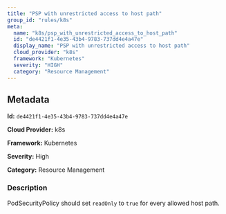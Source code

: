 ```yaml
---
title: "PSP with unrestricted access to host path"
group_id: "rules/k8s"
meta:
  name: "k8s/psp_with_unrestricted_access_to_host_path"
  id: "de4421f1-4e35-43b4-9783-737dd4e4a47e"
  display_name: "PSP with unrestricted access to host path"
  cloud_provider: "k8s"
  framework: "Kubernetes"
  severity: "HIGH"
  category: "Resource Management"
---
```

## Metadata

**Id:** `de4421f1-4e35-43b4-9783-737dd4e4a47e`

**Cloud Provider:** k8s

**Framework:** Kubernetes

**Severity:** High

**Category:** Resource Management

### Description

 PodSecurityPolicy should set `readOnly` to `true` for every allowed host path.
